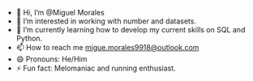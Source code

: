 - 👋 Hi, I’m @Miguel Morales
- 👀 I’m interested in working with number and datasets.
- 🌱 I’m currently learning how to develop my current skills on SQL and Python. 
- 📫 How to reach me migue.morales9918@outlook.com 
- 😄 Pronouns: He/Him
- ⚡ Fun fact: Melomaniac and running enthusiast. 

<!---
MM9918/MM9918 is a ✨ special ✨ repository because its `README.md` (this file) appears on your GitHub profile.
You can click the Preview link to take a look at your changes.
--->
